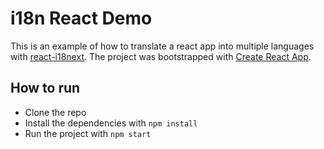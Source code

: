 # i18n React Demo

This is an example of how to translate a react app into multiple languages with [react-i18next](https://react.i18next.com/). The project was bootstrapped with [Create React App](https://github.com/facebook/create-react-app).

## How to run

- Clone the repo
- Install the dependencies with `npm install`
- Run the project with `npm start`

